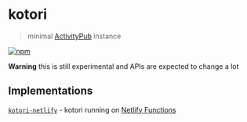 # kotori

> minimal [ActivityPub](https://activitypub.rocks/) instance

[![npm](https://img.shields.io/npm/v/@musakui/kotori.svg)](https://www.npmjs.com/package/@musakui/kotori)

**Warning** this is still experimental and APIs are expected to change a lot

## Implementations

[`kotori-netlify`](https://github.com/musakui/kotori-netlify) - kotori running on [Netlify Functions](https://functions.netlify.com/)
